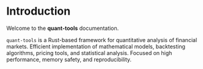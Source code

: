 # Introduction

Welcome to the **quant-tools** documentation.

`quant-tools` is a Rust-based framework for quantitative analysis of financial markets. Efficient implementation of mathematical models, backtesting algorithms, pricing tools, and statistical analysis. Focused on high performance, memory safety, and reproducibility.
